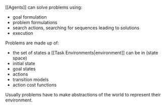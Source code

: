 [[Agents]] can solve problems using:

- goal formulation
- problem formulations
- search actions, searching for sequences leading to solutions
- execution

Problems are made up of:

- the set of states a [[Task Environments|environment]] can be in (state space)
- initial state
- goal states
- actions
- transition models
- action cost functions

Usually problems have to make abstractions of the world to represent their environment.
